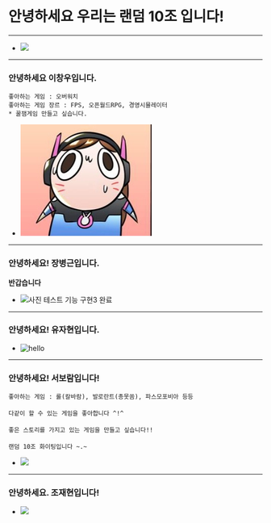 # 안녕하세요 우리는 랜덤 10조 입니다!
---
* <img src="https://img.sbs.co.kr/newsnet/etv/upload/2017/11/15/30000586054.jpg"></img>
---
### 안녕하세요 이창우입니다.
```
좋아하는 게임 : 오버워치
좋아하는 게임 장르 : FPS, 오픈월드RPG, 경영시뮬레이터
* 꿀잼게임 만들고 싶습니다.
```
* ![profileImage](./profileImage.jpg)

---
### 안녕하세요! 장병근입니다.
**반갑습니다**
* ![사진 테스트](https://r2.jjalbot.com/2023/03/_XmQZnhihZ.jpeg)
기능 구현3 완료
---
### 안녕하세요! 유자현입니다.
* <img src="https://c1.staticflickr.com/1/927/43073772131_9123677185_o.jpg" alt="hello"></img>

---
### 안녕하세요! 서보람입니다!
```
좋아하는 게임 : 롤(칼바람), 발로란트(총못쏨), 파스모포비아 등등

다같이 할 수 있는 게임을 좋아합니다 ^!^

좋은 스토리를 가지고 있는 게임을 만들고 싶습니다!!

랜덤 10조 화이팅입니다 ~.~
```
* <img src="https://i.pinimg.com/736x/30/d2/b4/30d2b4c3f26eb0f4e6d8f948cc3c25a2.jpg"></img>

---
### 안녕하세요. 조재현입니다!
* <img src="https://media0.giphy.com/media/v1.Y2lkPTc5MGI3NjExOWtwdWNhb3Y2bWRqMDRhMTQzcjJkc2lwbWduZm15bmRhMDBkbmVibiZlcD12MV9pbnRlcm5hbF9naWZfYnlfaWQmY3Q9Zw/vPuszmHgeWnIhTkSr5/giphy.gif"></img>
